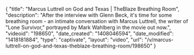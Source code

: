 {
    "title": "Marcus Luttrell on God and Texas | TheBlaze Breathing Room",
    "description": "After the interview with Glenn Beck, it's time for some breathing room - an intimate conversation with Marcus Luttrell, the writer of \"Lone Survivor,\" portrayed by Mark Wahlberg in the movie out now.",
    "videoid": "198650",
    "date_created": "1408046594",
    "date_modified": "1418181884",
    "type": "captivate",
    "layout": "video",
    "url": "\/v\/marcus-luttrell-on-god-and-texas-theblaze-breathing-room\/198650"
}